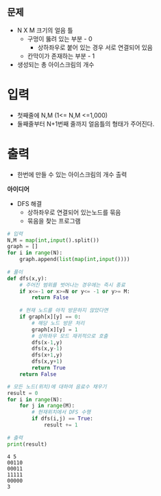 ## 문제
- N X M 크기의 얼음 틀
    - 구멍이 뚫려 있는 부분 - 0
        - 상하좌우로 붙어 있는 경우 서로 연결되어 있음
    - 칸막이가 존재하는 부분 - 1
- 생성되는 총 아이스크림의 개수

# 입력
- 첫째줄에 N,M (1<= N,M <=1,000)
- 둘째줄부터 N+1번째 줄까지 얼음틀의 형태가 주어진다.

# 출력
- 한번에 만들 수 있는 아이스크림의 개수 출력

**아이디어**
- DFS 해결
    - 상하좌우로 연결되어 있는노드를 묶음
    - 묶음을 찾는 프로그램


```python
# 입력
N,M = map(int,input().split())
graph = []
for i in range(N):
    graph.append(list(map(int,input())))
    
# 풀이
def dfs(x,y):
    # 주어진 범위를 벗어나는 경우에는 즉시 종료
    if x<=-1 or x>=N or y<= -1 or y>= M:
        return False
    
    # 현재 노드를 아직 방문하지 않았다면
    if graph[x][y] == 0:
        # 해당 노드 방문 처리
        graph[x][y] = 1
        # 상하좌우 모드 재귀적으로 호출
        dfs(x-1,y)
        dfs(x,y-1)
        dfs(x+1,y)
        dfs(x,y+1)
        return True
    return False

# 모든 노드(위치)에 대하여 음료수 채우기
result = 0
for i in range(N):
    for j in range(M):
        # 현재위치에서 DFS 수행
        if dfs(i,j) == True:
            result += 1
            
# 출력            
print(result)
```

    4 5
    00110
    00011
    11111
    00000
    3
    
